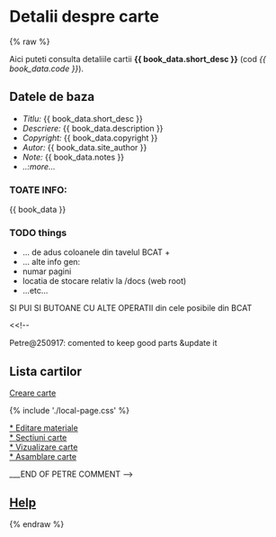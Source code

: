 
# Detalii despre carte

{% raw %}

Aici puteti consulta detaliile cartii **{{ book_data.short_desc }}** (cod *{{ book_data.code }}*).


## Datele de baza

* _Titlu:_ {{ book_data.short_desc }}
* _Descriere:_ {{ book_data.description }}
* _Copyright:_ {{ book_data.copyright }}
* _Autor:_ {{ book_data.site_author }}
* _Note:_ {{ book_data.notes }}
* _..:more..._



### TOATE INFO:
{{ book_data }}


### TODO things
* ... de adus coloanele din tavelul BCAT +
* ... alte info gen:
* numar pagini
* locatia de stocare relativ la /docs (web root)
* ...etc...

SI PUI SI BUTOANE CU ALTE OPERATII din cele posibile din BCAT










<<!--

Petre@250917: comented to keep good parts &update it


## Lista cartilor

[Creare carte](/booklab/api/newb/)

{% include './local-page.css' %}


<a href="/booklab/api/edtb/?code={{ book_data.code }}">* Editare materiale</a><br>
<a href="/booklab/api/orgm/?code={{ book_data.code }}">* Sectiuni carte</a><br>
<a href="/booklab/api/prvb/?code={{ book_data.code }}">* Vizualizare carte</a><br>
<a href="/booklab/api/dplb/?code={{ book_data.code }}">* Asamblare carte</a>

___END OF PETRE COMMENT 
-->

## [Help](../help/880.30-BSTATUS_usage.md)





{% endraw %}


